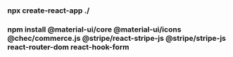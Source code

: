 ### npx create-react-app ./

### npm install @material-ui/core @material-ui/icons @chec/commerce.js @stripe/react-stripe-js @stripe/stripe-js react-router-dom react-hook-form